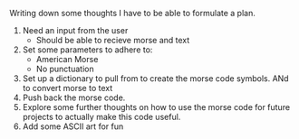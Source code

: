 Writing down some thoughts I have to be able to formulate a plan.

1. Need an input from the user
    - Should be able to recieve morse and text
2. Set some parameters to adhere to:
    - American Morse
    - No punctuation
3. Set up a dictionary to pull from to create the morse code symbols. ANd to convert morse to text
4. Push back the morse code.
5. Explore some further thoughts on how to use the morse code for future projects to actually make this code useful.
6. Add some ASCII art for fun
